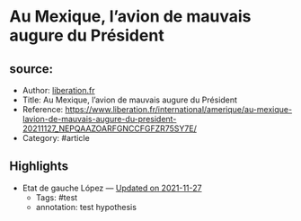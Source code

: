 # Au Mexique, l’avion de mauvais augure du Président

## source:
- Author: [liberation.fr]()
- Title: Au Mexique, l’avion de mauvais augure du Président
- Reference: https://www.liberation.fr/international/amerique/au-mexique-lavion-de-mauvais-augure-du-president-20211127_NEPQAAZOARFGNCCFGFZR75SY7E/
- Category: #article

## Highlights
- Etat de gauche López — [Updated on 2021-11-27](https://hyp.is/dYV1jk-bEeyoBwt6MzdryA/www.liberation.fr/international/amerique/au-mexique-lavion-de-mauvais-augure-du-president-20211127_NEPQAAZOARFGNCCFGFZR75SY7E/)
   - Tags: #test
   - annotation: test hypothesis